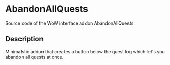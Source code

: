 # AbandonAllQuests

Source code of the WoW interface addon AbandonAllQuests.

## Description

Minimalstic addon that creates a button below the quest log which let's you abandon all quests at once.